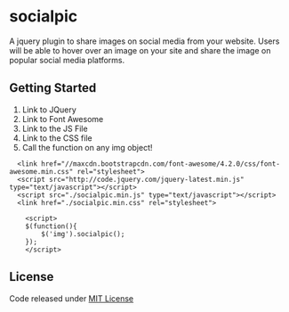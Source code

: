 # socialpic

A jquery plugin to share images on social media from your website.
Users will be able to hover over an image on your site and share the image on popular social media platforms.


## Getting Started

1. Link to JQuery
2. Link to Font Awesome
3. Link to the JS File
4. Link to the CSS file
5. Call the function on any img object!

```
  <link href="//maxcdn.bootstrapcdn.com/font-awesome/4.2.0/css/font-awesome.min.css" rel="stylesheet">
  <script src="http://code.jquery.com/jquery-latest.min.js" type="text/javascript"></script>
  <script src="./socialpic.min.js" type="text/javascript"></script>
  <link href="./socialpic.min.css" rel="stylesheet">

	<script>
	$(function(){
		$('img').socialpic();
	});
	</script>
```

## License
Code released under [MIT License](LICENSE.txt)
